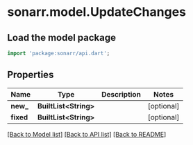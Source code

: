 # sonarr.model.UpdateChanges

## Load the model package
```dart
import 'package:sonarr/api.dart';
```

## Properties
Name | Type | Description | Notes
------------ | ------------- | ------------- | -------------
**new_** | **BuiltList&lt;String&gt;** |  | [optional] 
**fixed** | **BuiltList&lt;String&gt;** |  | [optional] 

[[Back to Model list]](../README.md#documentation-for-models) [[Back to API list]](../README.md#documentation-for-api-endpoints) [[Back to README]](../README.md)


